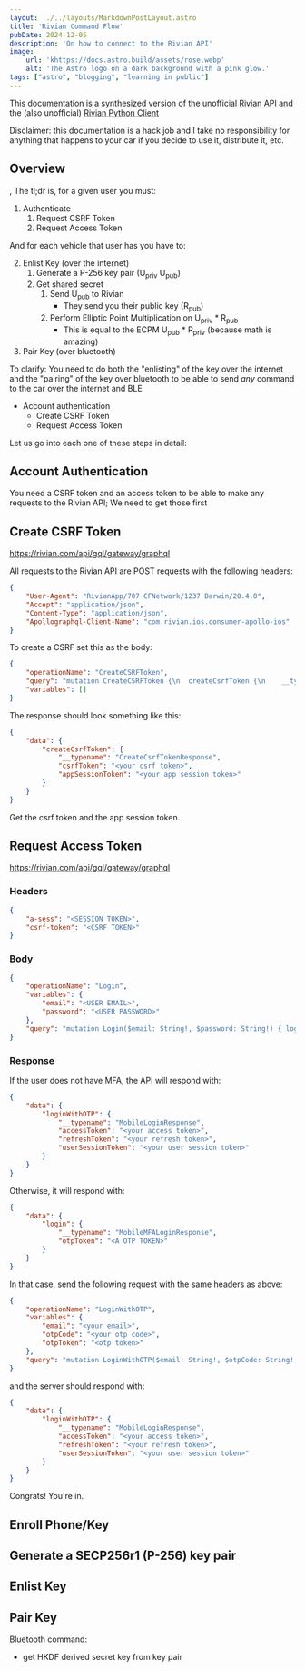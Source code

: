 ```yaml
---
layout: ../../layouts/MarkdownPostLayout.astro
title: 'Rivian Command Flow'
pubDate: 2024-12-05
description: 'On how to connect to the Rivian API'
image:
    url: 'khttps://docs.astro.build/assets/rose.webp'
    alt: 'The Astro logo on a dark background with a pink glow.'
tags: ["astro", "blogging", "learning in public"]
---
```


This documentation is a synthesized version of the unofficial [Rivian API](https://github.com/kaedenbrinkman/rivian-api)
and the (also unofficial) [Rivian Python Client](https://github.com/bretterer/rivian-python-client)

Disclaimer: this documentation is a hack job and I take no responsibility for
anything that happens to your car if you decide to use it, distribute it, etc.

## Overview
,
The tl;dr is, for a given user you must:

1. Authenticate
    1. Request CSRF Token
    2. Request Access Token

And for each vehicle that user has you have to:

2. Enlist Key (over the internet)
    1. Generate a P-256 key pair (U<sub>priv</sub> U<sub>pub</sub>)
    2. Get shared secret
        1. Send U<sub>pub</sub> to Rivian
            - They send you their public key (R<sub>pub</sub>)
        2. Perform Elliptic Point Multiplication on U<sub>priv</sub> * R<sub>pub</sub>
            - This is equal to the ECPM U<sub>pub</sub> * R<sub>priv</sub> (because math is amazing)
3. Pair Key (over bluetooth)
        
To clarify: You need to do both the "enlisting" of the key over the internet
and the "pairing" of the key over bluetooth to be able to send *any* command
to the car over the internet and BLE

- Account authentication
    - Create CSRF Token
    - Request Access Token

Let us go into each one of these steps in detail:

## Account Authentication

You need a CSRF token and an access token to be able to make any requests to
the Rivian API; We need to get those first

## Create CSRF Token

https://rivian.com/api/gql/gateway/graphql

All requests to the Rivian API are POST requests with the following headers:

```json
{
    "User-Agent": "RivianApp/707 CFNetwork/1237 Darwin/20.4.0",
    "Accept": "application/json",
    "Content-Type": "application/json",
    "Apollographql-Client-Name": "com.rivian.ios.consumer-apollo-ios"
}
```

To create a CSRF set this as the body:
 
```json
{
    "operationName": "CreateCSRFToken",
    "query": "mutation CreateCSRFToken {\n  createCsrfToken {\n    __typename\n    csrfToken\n    appSessionToken\n  }\n}",
    "variables": []
}
```

The response should look something like this:

```json
{
    "data": {
        "createCsrfToken": {
            "__typename": "CreateCsrfTokenResponse",
            "csrfToken": "<your csrf token>",
            "appSessionToken": "<your app session token>"
        }
    }
}
```

Get the csrf token and the app session token.

## Request Access Token

https://rivian.com/api/gql/gateway/graphql

### Headers

```json
{
    "a-sess": "<SESSION TOKEN>",
    "csrf-token": "<CSRF TOKEN>"
}
```

### Body

```json
{
    "operationName": "Login",
    "variables": {
        "email": "<USER EMAIL>",
        "password": "<USER PASSWORD>"
    },
    "query": "mutation Login($email: String!, $password: String!) { login(email: $email, password: $password) { __typename ... on MobileLoginResponse { accessToken refreshToken userSessionToken } ... on MobileMFALoginResponse { otpToken } } }"
}
```

### Response

If the user does not have MFA, the API will respond with:

```json
{
    "data": {
        "loginWithOTP": {
            "__typename": "MobileLoginResponse",
            "accessToken": "<your access token>",
            "refreshToken": "<your refresh token>",
            "userSessionToken": "<your user session token>"
        }
    }
}
```

Otherwise, it will respond with:

```json
{
    "data": {
        "login": {
            "__typename": "MobileMFALoginResponse",
            "otpToken": "<A OTP TOKEN>"
        }
    }
}
```

In that case, send the following request with the same headers as above:

```json
{
    "operationName": "LoginWithOTP",
    "variables": {
        "email": "<your email>",
        "otpCode": "<your otp code>",
        "otpToken": "<otp token>"
    },
    "query": "mutation LoginWithOTP($email: String!, $otpCode: String!, $otpToken: String!) { loginWithOTP(email: $email, otpCode: $otpCode, otpToken: $otpToken) { __typename accessToken refreshToken userSessionToken } }"
}
```

and the server should respond with:

```json
{
    "data": {
        "loginWithOTP": {
            "__typename": "MobileLoginResponse",
            "accessToken": "<your access token>",
            "refreshToken": "<your refresh token>",
            "userSessionToken": "<your user session token>"
        }
    }
}
```

Congrats! You're in.

## Enroll Phone/Key

## Generate a SECP256r1 (P-256) key pair

## Enlist Key 

## Pair Key
Bluetooth command:
- get HKDF derived secret key from key pair
